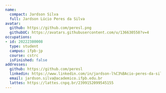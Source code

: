 ```yaml
---
name:
  compact: Jardson Silva
  full: Jardson Lúcio Peres da Silva
avatar:
  github: https://github.com/peresl.png
  githubUC: https://avatars.githubusercontent.com/u/136630558?v=4
occupations:
- id: 20222380008
  type: student
  campus: ifpb-jp
  course: cstrc
  isFinished: false
addresses:
  github: https://github.com/peresl
  linkedin: https://www.linkedin.com/in/jardson-l%C3%BAcio-peres-da-silva/
  email: jardson.silva@academico.ifpb.edu.br
  lattes: https://lattes.cnpq.br/2399152099545155
---
```

